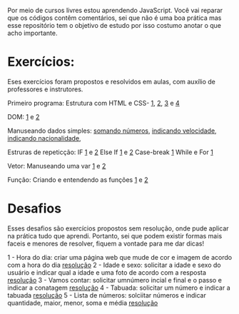 Por meio de cursos livres estou aprendendo JavaScript.
Você vai reparar que os códigos contêm comentários, sei que não é uma boa prática mas esse repositório tem o objetivo de estudo por isso costumo anotar o que acho importante.

# **Exercícios:**
Eses exercícios foram propostos e resolvidos em aulas, com auxílio de professores e instrutores.

Primeiro programa:
Estrutura com HTML e CSS- [1](https://github.com/thaisconto/JavaScript/blob/main/Exerc%C3%ADcios/ex003.html), [2](https://github.com/thaisconto/JavaScript/blob/main/Exerc%C3%ADcios/ex004.html), [3](https://github.com/thaisconto/JavaScript/blob/main/Exerc%C3%ADcios/ex01.html) e [4](https://github.com/thaisconto/JavaScript/blob/main/Exerc%C3%ADcios/ex02.html)

DOM: [1](https://github.com/thaisconto/JavaScript/blob/main/Exerc%C3%ADcios/ex005.html) e [2](https://github.com/thaisconto/JavaScript/blob/main/Exerc%C3%ADcios/ex006.html)

Manuseando dados simples: [somando números](https://github.com/thaisconto/JavaScript/blob/main/Exerc%C3%ADcios/ex007.html), [indicando velocidade](https://github.com/thaisconto/JavaScript/blob/main/Exerc%C3%ADcios/ex008.js), [indicando nacionalidade](https://github.com/thaisconto/JavaScript/blob/main/Exerc%C3%ADcios/ex009.js), 

Estruras de repeticção:
IF [1](https://github.com/thaisconto/JavaScript/blob/main/Exerc%C3%ADcios/ex010.html) e [2](https://github.com/thaisconto/JavaScript/blob/main/Exerc%C3%ADcios/ex011.html)
Else If [1](https://github.com/thaisconto/JavaScript/blob/main/Exerc%C3%ADcios/ex012.js) e [2](https://github.com/thaisconto/JavaScript/blob/main/Exerc%C3%ADcios/ex013.js)
Case-break [1](https://github.com/thaisconto/JavaScript/blob/main/Exerc%C3%ADcios/ex014.js)
While e For [1](https://github.com/thaisconto/JavaScript/blob/main/Exerc%C3%ADcios/ex015.js)

Vetor:
Manuseando uma var [1](https://github.com/thaisconto/JavaScript/blob/main/Exerc%C3%ADcios/ex016.js) e [2](https://github.com/thaisconto/JavaScript/blob/main/Exerc%C3%ADcios/ex019.js)

Função:
Criando e entendendo as funções [1](https://github.com/thaisconto/JavaScript/blob/main/Exerc%C3%ADcios/ex017.js) e [2](https://github.com/thaisconto/JavaScript/blob/main/Exerc%C3%ADcios/ex018.js)


# **Desafios**
Esses desafios são exercícios propostos sem resolução, onde pude aplicar na prática tudo que aprendi. Portanto, sei que podem existir formas mais faceis e menores de resolver, fiquem a vontade para me dar dicas!

1 - Hora do dia: criar uma página web que mude de cor e imagem de acordo com a hora do dia [resolução](https://github.com/thaisconto/JavaScript/tree/main/Desafios/Desafio%201)
2 - Idade e sexo: solicitar a idade e sexo do usuário e indicar qual a idade e uma foto de acordo com a resposta [resolução](https://github.com/thaisconto/JavaScript/tree/main/Desafios/Desafio%202)
3 - Vamos contar: solicitar umnúmero incial e final e o passo e indicar a conatagem [resolução](https://github.com/thaisconto/JavaScript/blob/main/Desafios/Desafio%203/desafio3.html)
4 - Tabuada: solicitar um número e indicar a tabuada [resolução](https://github.com/thaisconto/JavaScript/blob/main/Desafios/Desafio%204/desafio4)
5 - Lista de números: solciitar números e indicar quantidade, maior, menor, soma e média [resolução](https://github.com/thaisconto/JavaScript/blob/main/Desafios/Desafio%205/desafio5)

